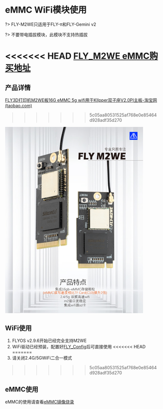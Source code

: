 # eMMC WiFi模块使用

?> FLY-M2WE只适用于FLY-π和FLY-Gemini v2

?> 不要带电插拔模块，此模块不支持热插拔

<<<<<<< HEAD
**[FLY_M2WE eMMC购买地址](https://item.taobao.com/item.htm?spm=a1z10.5-c-s.w4002-23066022675.38.25636b45lpxmgF&id=685372879431 "点击即可跳转")**
=======
## 产品详情

[FLY3D打印机M2WE板16G eMMC 5g wifi用于KlIpper双子座V2.0PI主板-淘宝网 (taobao.com)](https://item.taobao.com/item.htm?spm=a230r.1.14.6.1a4840a8a8t04w&id=685372879431&ns=1&abbucket=16#detail "点击即可跳转")
>>>>>>> 5c05aa80531525af768e0e85464d928adf35d270

<img src="../../images/boards/fly_pi/emmcjpg.jpg" alt="emmcjpg" style="zoom:60%;" />

## WiFi使用

1. FLYOS v2.9.6开始已经完全支持M2WE
2. WiFi驱动已经预装，配置好[FLY_Config](/board/fly_pi/FLY_π_description2 "点击即可跳转")后可直接使用
<<<<<<< HEAD
=======
3. 请关闭2.4G/5GWiFi二合一模式
>>>>>>> 5c05aa80531525af768e0e85464d928adf35d270

## eMMC使用

eMMC的使用请查看[eMMC镜像烧录](/board/fly_pi/FLY_π_description1?id=_122-fly_m2weemmc镜像烧录 "点击即可跳转")